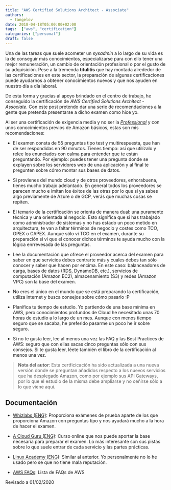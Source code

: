 ```yaml
---
title: "AWS Certified Solutions Architect - Associate"
authors:
  - tangelov
date: 2018-04-18T05:00:00+02:00
tags:  ["aws", "certification"]
categories: ["personal"]
draft: false
---
```


Una de las tareas que suele acometer un _sysadmin_ a lo largo de su vida es la de conseguir más conocimientos, especializarse para con ello tener una mejor remuneración, un cambio de orientación profesional o por el gusto de su adquisición. Pese a la tremenda __titulitis__ que hay montada alrededor de las certificaciones en este sector, la preparación de algunas certificaciones puede ayudarnos a obtener conocimientos nuevos y que nos ayuden en nuestro día a día laboral.

De esta forma y gracias al apoyo brindado en el centro de trabajo, he conseguido la certificación de _AWS Certified Solutions Architect - Associate_. Con este post pretendo dar una serie de recomendaciones a la gente que pretenda presentarse a dicho examen como hice yo.

<!--more-->

Al ser una certificación de exigencia media y no ser la [_Professional_](https://aws.amazon.com/es/certification/certified-solutions-architect-professional/) y con unos conocimientos previos de Amazon básicos, estas son mis recomendaciones:

* El examen consta de 55 preguntas tipo test y multirespuesta, que han de ser respondidas en 90 minutos. Tienes tiempo: así que utilízalo y relee los enunciados con calma para entender que te están preguntando. Por ejemplo: puedes tener una pregunta donde se explayen sobre los servidores web de una aplicación y al final te pregunten sobre cómo montar sus bases de datos.

* Si provienes del mundo cloud y de otros proveedores, enhorabuena, tienes mucho trabajo adelantado. En general todos los proveedores se parecen mucho e imitan los éxitos de las otras por lo que si ya sabes algo previamente de Azure o de GCP, verás que muchas cosas se repiten.

* El temario de la certificación se orienta de manera dual: una puramente técnica y una orientada al negocio. Esto significa que si has trabajado como administrador de sistemas y no has estado un poco metido en arquitectura, te van a faltar términos de negocio y costes como TCO, OPEX o CAPEX. Aunque sólo vi TCO en el examen, durante su preparación si vi que el conocer dichos términos te ayuda mucho con la lógica enrrevesada de las preguntas.

* Lee la documentación que ofrece el proveedor acerca del examen para saber en que servicios debes centrarte más y cuales debes tan sólo conocer y saber que hacen por encima. En este caso: balanceadores de carga, bases de datos (RDS, DynamoDB, etc.), servicios de computación (Amazon EC2), almacenamiento (S3) y redes (Amazon VPC) son la base del examen.

* No eres el único en el mundo que se está preparando la certificación, utiliza internet y busca consejos sobre cómo pasarlo :P

* Planifica tu tiempo de estudio. Yo partiendo de una base mínima en AWS, pero conocimientos profundos de Cloud he necesitado unas 70 horas de estudio a lo largo de un mes. Aunque con menos tiempo seguro que se sacaba, he preferido pasarme un poco he ir sobre seguro.

* Si no te gusta leer, lee al menos una vez las FAQ y las Best Practices de AWS: seguro que con ellas sacas cinco preguntas sólo con sus consejos. Si te gusta leer, léete también el libro de la certificación al menos una vez.

> __Nota del autor__: Esta certficicación ha sido actualizada a una nueva versión donde se preguntan añadidos respecto a los nuevos servicios que ha desplegado Amazon, como por ejemplo sus API Gateways, por lo que el estudio de la misma debe ampliarse y no ceñirse sólo a lo que viene aquí.

## Documentación

* [Whizlabs (ENG)](https://www.whizlabs.com/): Proporciona exámenes de prueba aparte de los que proporciona Amazon con preguntas tipo y nos ayudará mucho a la hora de hacer el examen.

* [A Cloud Guru (ENG)](https://acloud.guru/): Curso online que nos puede aportar la base necesaria para preparar el examen. Lo más interesante son sus pistas sobre lo que suele entrar de cada servicio y las partes prácticas.

* [Linux Academy (ENG)](https://linuxacademy.com/): Similar al anterior. Yo personalmente no lo he usado pero se que no tiene mala reputación.

* [AWS FAQs](https://aws.amazon.com/es/faqs/): Lista de FAQs de AWS

Revisado a 01/02/2020
